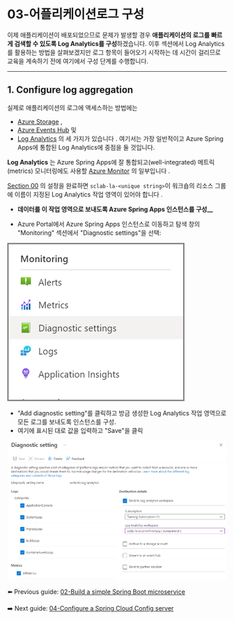 # 03-어플리케이션로그 구성

이제 애플리케이션이 배포되었으므로 문제가 발생할 경우 **애플리케이션의 로그를 빠르게 검색할 수 있도록 Log Analytics를 구성**하겠습니다. 이후 섹션에서 Log Analytics를 활용하는 방법을 살펴보겠지만 로그 항목이 들어오기 시작하는 데 시간이 걸리므로 교육을 계속하기 전에 여기에서 구성 단계를 수행합니다.

---

## 1. Configure log aggregation

실제로 애플리케이션의 로그에 액세스하는 방법에는
- [Azure Storage](https://docs.microsoft.com/en-us/azure/storage/common/storage-introduction/?WT.mc_id=azurespringcloud-github-judubois) ,
- [Azure Events Hub](https://docs.microsoft.com/en-us/azure/event-hubs/?WT.mc_id=azurespringcloud-github-judubois) 및
- [Log Analytics](https://docs.microsoft.com/en-us/azure/azure-monitor/log-query/get-started-portal/?WT.mc_id=azurespringcloud-github-judubois) 의 세 가지가 있습니다 .
여기서는 가장 일반적이고 Azure Spring Apps에 통합된 Log Analytics에 중점을 둘 것입니다.

**Log Analytics** 는 Azure Spring Apps에 잘 통합되고(well-integrated) 메트릭(metrics) 모니터링에도 사용할 [Azure Monitor](https://azure.microsoft.com/en-us/services/monitor/?WT.mc_id=azurespringcloud-github-judubois) 의 일부입니다 .

[Section 00](00-setup-your-environment.md) 의 설정을 완료하면 `sclab-la-<unique string>`이 워크숍의 리소스 그룹에 이름이 지정된 Log Analytics 작업 영역이 있어야 합니다 .
- **데이터를 이 작업 영역으로 보내도록 Azure Spring Apps 인스턴스를 구성__**

- Azure Portal에서 Azure Spring Apps 인스턴스로 이동하고 탐색 창의 "Monitoring" 섹션에서 "Diagnostic settings"을 선택:

![Diagnostic Settings](images/3-01-diagnostic-settings.png)

- "Add diagnostic setting"를 클릭하고 방금 생성한 Log Analytics 작업 영역으로 모든 로그를 보내도록 인스턴스를 구성.
- 여기에 표시된 대로 값을 입력하고 "Save"을 클릭

![Send logs to the log analytics workspace](images/3-02-send-logs-to-log-analytics-workspace.png)

⬅️ Previous guide: [02-Build a simple Spring Boot microservice](./02-build-a-simple-spring-boot-microservice.md)

➡️ Next guide: [04-Configure a Spring Cloud Config server](./04-configure-a-spring-cloud-config-server.md)
